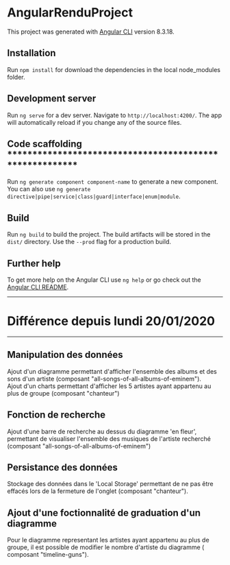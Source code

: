 # AngularRenduProject

This project was generated with [Angular CLI](https://github.com/angular/angular-cli) version 8.3.18.

## Installation

Run `npm install` for download the dependencies in the local node_modules folder.

## Development server

Run `ng serve` for a dev server. Navigate to `http://localhost:4200/`. The app will automatically reload if you change any of the source files.

## Code scaffolding	********************************************************

Run `ng generate component component-name` to generate a new component. You can also use `ng generate directive|pipe|service|class|guard|interface|enum|module`.	

## Build	

Run `ng build` to build the project. The build artifacts will be stored in the `dist/` directory. Use the `--prod` flag for a production build.	

## Further help	

To get more help on the Angular CLI use `ng help` or go check out the [Angular CLI README](https://github.com/angular/angular-cli/blob/master/README.md).	

*************************************************************************

# Différence depuis lundi 20/01/2020	

*********************************************************************

## Manipulation des données 	

Ajout d'un diagramme permettant d'afficher l'ensemble des albums et des sons d'un artiste	(composant "all-songs-of-all-albums-of-eminem").<br>
Ajout d'un charts permettant d'afficher les 5 artistes ayant appartenu au plus de groupe (composant "chanteur")

## Fonction de recherche 	

Ajout d'une barre de recherche au dessus du diagramme 'en fleur', permettant de visualiser l'ensemble des musiques de l'artiste recherché	 (composant "all-songs-of-all-albums-of-eminem")

## Persistance des données 	

Stockage des données dans le 'Local Storage' permettant de ne pas être effacés lors de la fermeture de l'onglet (composant "chanteur"). 	

## Ajout d'une foctionnalité de graduation d'un diagramme	

Pour le diagramme representant les artistes ayant appartenu au plus de groupe, il est possible de modifier le nombre d'artiste du diagramme ( composant "timeline-guns").

